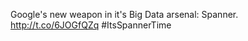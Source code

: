 Google's new weapon in it's Big Data arsenal: Spanner. <a href="http://t.co/6JOGfQZq">http://t.co/6JOGfQZq</a> #ItsSpannerTime